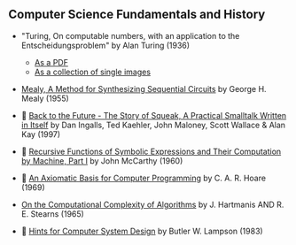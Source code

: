 ## Computer Science Fundamentals and History

* "Turing, On computable numbers, with an application to the Entscheidungsproblem"
  by Alan Turing (1936)
    * [As a PDF][PDF | On computable numbers]
    * [As a collection of single images][Images | On computable numbers]

* [Mealy, A Method for Synthesizing Sequential Circuits]
  by George H. Mealy (1955)

* :scroll:
  [Back to the Future - The Story of Squeak, A Practical Smalltalk Written in Itself]
  by Dan Ingalls, Ted Kaehler, John Maloney, Scott Wallace & Alan Kay (1997)

* :scroll:
  [Recursive Functions of Symbolic Expressions and Their Computation by Machine, Part I]
  by John McCarthy (1960)

* :scroll:
  [An Axiomatic Basis for Computer Programming]
  by C. A. R. Hoare (1969)

* [On the Computational Complexity of Algorithms]
  by J. Hartmanis AND R. E. Stearns (1965)

* :scroll:
  [Hints for Computer System Design]
  by Butler W. Lampson (1983)


[PDF | On computable numbers]:
    https://www.cs.virginia.edu/~robins/Turing_Paper_1936.pdf
[Images | On computable numbers]:
    http://www.turingarchive.org/browse.php/B/12
[Mealy, A Method for Synthesizing Sequential Circuits]:
    http://onlinelibrary.wiley.com/doi/10.1002/j.1538-7305.1955.tb03788.x/abstract
[Back to the Future - The Story of Squeak, A Practical Smalltalk Written in Itself]:
    story-of-squeak-a-practical-smalltalk-written-in-itself.pdf
[Recursive Functions of Symbolic Expressions and Their Computation by Machine, Part I]:
    recursive-functions-of-symbolic-expressions-and-their-computation-by-machine-parti.pdf
[An Axiomatic Basis for Computer Programming]:
    axiomatic-basis-computer-programming.pdf
[On the Computational Complexity of Algorithms]:
    http://www.ams.org/journals/tran/1965-117-00/S0002-9947-1965-0170805-7/S0002-9947-1965-0170805-7.pdf
[Hints for Computer System Design]:
    hints-for-computer-system-design.pdf

